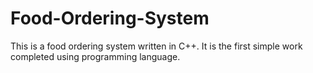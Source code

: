 # Food-Ordering-System
This is a food ordering system written in C++. It is the first simple work completed using programming language.
